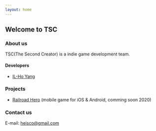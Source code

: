```yaml
---
layout: home
---
```


## Welcome to TSC

### About us

TSC(The Second Creator) is a indie game development team.

#### Developers

- [IL-Ho Yang](./ilhoyang/developer-page.md)

### Projects

- [Railroad Hero](./railroadhero/product-page.md) (mobile game for iOS & Android, comming soon 2020)

### Contact us

E-mail: [heisco@gmail.com](mailto:heisco@gmail.com)
